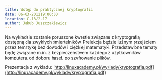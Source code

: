 ```yaml
---
title: Wstęp do praktycznej kryptografii
date: 06-03-201219:00:00
location: C-13/2.17
author: Jakub Juszczakiewicz
---
```

Na wykładzie zostanie poruszone kwestie związane z kryptografią dostępną dla zwykłych śmiertelników.
Prelekcja będzie luźnym przejściem przez tematykę bez dowodów i ciężkiej matematyki.
Przedstawione tematy będę związane m.in. z bezpieczeństwem każdego z użytkowników komputera, 
od doboru haseł, po szyfrowanie plików.

Prezentacja z wykładu: [http://linuxacademy.pl/wyklady/kryptografia.pdf](http://linuxacademy.pl/wyklady/kryptografia.pdf)
